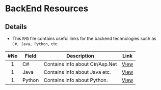 # BackEnd Resources

## Details
* This `RMD` file contains useful links for the backend technologies such as `C#, Java, Python,` etc.

|#No|Field|Description|Link|
| :----: | -------------------------- | ----------------------------------------------- | :-----------: |
| 1 | C# | Contains info about C#/Asp.Net | [View](https://github.com/mannam95/HelpfulResources/tree/main/backend/c%23) |
| 1 | Java | Contains info about Java etc. | [View](https://github.com/mannam95/HelpfulResources/tree/main/backend/java) |
| 1 | Python | Contains info about Python. | [View](https://github.com/mannam95/HelpfulResources/tree/main/backend/python) |